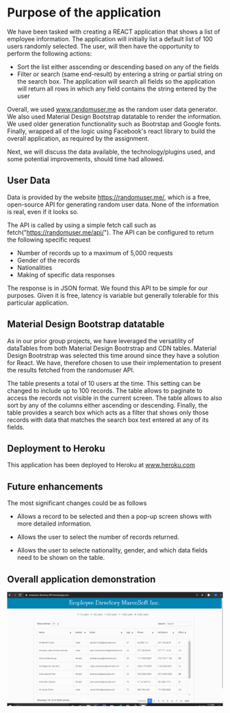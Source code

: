 # Purpose of the application

We have been tasked with creating a REACT application that shows a list of employee information.  The application will initially list a default list of 100 users randomly selected.  The user, will then have the opportunity to perform the following actions:

* Sort the list either asscending or descending based on any of the fields
* Filter or search (same end-result) by entering a string or partial string on the search box.  The application will search all fields so the application will return all rows in which any field contains the string entered by the user

Overall, we used www.randomuser.me as the random user data generator.  We also used Material Design Bootstrap datatable to render the information.  We used older generation functionality such as Bootrstap and Google fonts.  Finally, wrapped all of the logic using Facebook's react library to build the overall application, as required by the assignment.

Next, we will discuss the data available, the technology/plugins used, and some potential improvements, should time had allowed.

## User Data

Data is provided by the website https://randomuser.me/, which is a free, open-source API for generating random user data.  None of the information is real, even if it looks so.

The API is called by using a simple fetch call such as  fetch("https://randomuser.me/api/").  The API can be configured to return the following specific request
*  Number of records up to a maximum of 5,000 requests
*  Gender of the records
*  Nationalities
*  Making of specific data responses

The response is in JSON format.  We found this API to be simple for our purposes.  Given it is free, latency is variable but generally tolerable for this particular application.

##  Material Design Bootstrap datatable

As in our prior group projects, we have leveraged the versatility of dataTables from both Material Design Bootrstrap and CDN tables.  Material Design Bootrstrap was selected this time around since they have a solution for React.  We have, therefore chosen to use their implementation to present the results fetched from the randomuser API.

The table presents a total of 10 users at the time.  This setting can be changed to include up to 100 records.  The table allows to paginate to access the records not visible in the current screen.  The table allows to also sort by any of the columns either ascending or descending.  Finally, the table provides a search box which acts as a filter that shows only those records with data that matches the search box text entered at any of its fields.


##  Deployment to Heroku

This application has been deployed to Heroku at www.heroku.com

## Future enhancements

The most significant changes could be as follows

* Allows a record to be selected and then a pop-up screen shows with more detailed information.

* Allows the user to select the number of records returned.

* Allows the user to selecte nationality, gender, and which data fields need to be shown on the table.

##  Overall application demonstration

![GIF of input](./employee_directory.gif)
